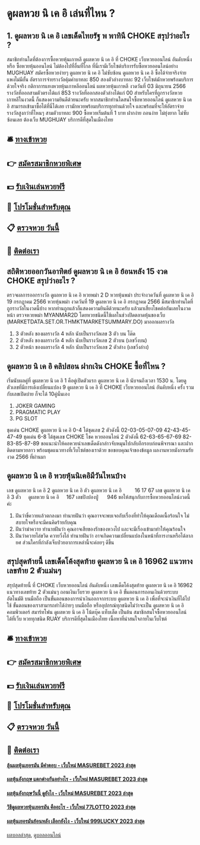 # ดูผลหวย นิ เค อิ เล่นที่ไหน ?
## 1. ดูผลหวย นิ เค อิ เลขเด็ดไทยรัฐ พ พาทินี CHOKE สรุปว่าอะไร ?
สมาชิกท่านใดที่ต้องการซื้อหวยหุ้นเกาหลี ดูผลหวย นิ เค อิ ที่ CHOKE เว็บหวยออนไลน์ อันดับหนึ่ง หรือ ซื้อหวยหุ้นออนไลน์ ไม่ต้องไปที่อื่นที่ไกล ที่นี่เรามีเว็บไซต์บริการรับซื้อหวยออนไลน์อย่าง MUGHUAY สมัครซื้อหวยง่ายๆ ดูผลหวย นิ เค อิ ไม่ซับซ้อน ดูผลหวย นิ เค อิ ซื้อได้จ่ายจริงจ่ายแพงไม่มีอั้น อัตราการจ่ายรางวัลคุ้มค่าบาทละ 850 สองตัวล่างบาทละ 92 เว็บไซต์มักหวยพร้อมบริการด้วยใจจริง
กติกาการแทงหวยหุ้นเกาหลีออนไลน์
ผลหวยหุ้นเกาหลี งวดวันที่ 03 มิถุนายน 2566 รางวัลที่ออกสามตัวตรงได้แก่ 853 รางวัลที่ออกสองตัวล่างได้แก่ 00 สำหรับใครที่ถูกรางวัลหวยเกาหลีในงวดนี้ ก็แสดงความยินดีด้วยนะครับ หากสมาชิกท่านใดสนใจซื้อหวยออนไลน์ ดูผลหวย นิ เค อิ สามารถเข้ามาซื้อได้ที่นี่ได้เลย เรามักหวยพร้อมบริการทุกท่านด้วยใจ และพร้อมที่จะให้อัตราจ่ายรางวัลสูงกว่าที่ไหนๆ สามตัวบาทละ 900 ซื้อหวยเริ่มต้นที่ 1 บาท ฝากง่าย ถอนง่าย ไม่ยุ่งยาก ไม่ซับซ้อนเลย ต้องเว็บ MUGHUAY บริการดีที่สุดในเมืองไทย

## 🛎 [ทางเข้าหวย](https://bit.ly/3BG5bNw)
## 👉 [สมัครสมาชิกหวยพิเศษ](https://bit.ly/3BG5bNw)
## 💵 [รับเงินเล่นหวยฟรี](https://bit.ly/3C3mvgS)
## 👑 [โปรโมชั่นสำหรับตุณ](https://bit.ly/3C3mvgS)
## 📋 [ตรวจหวย วันนี้](https://bit.ly/3C3mvgS)
## 📱 [ติดต่อเรา](https://bit.ly/3C3mvgS)

## สถิติหวยออกวันอาทิตย์ ดูผลหวย นิ เค อิ ย้อนหลัง 15 งวด CHOKE สรุปว่าอะไร ?
ตรวจผลการออกรางวัล ดูผลหวย นิ เค อิ หวยพม่า 2 D หวยหุ้นพม่า ประจำงวดวันที่ ดูผลหวย นิ เค อิ 19 กรกฏาคม 2566
หวยหุ้นพม่า งวดวันที่ 19 ดูผลหวย นิ เค อิ กรกฏาคม 2566 มีสมาชิกท่านใดที่ถูกรางวัลในงวดนี้บ้าง หากท่านถูกแล้วก็แสดงความยินดีด้วยนะครับ แล้วมาเสี่ยงโชคต่อกันเลยในงวดหน้า ตรวจหวยพม่า MYANMAR2D โดยหวยชนิดนี้ใช้ผลในช่วงปิดตลาดหุ้นของเว็บ (MARKETDATA.SET.OR.THMKTMARKETSUMMARY.DO) มาออกผลรางวัล
1. 3 ตัวหลัง ของผลรางวัล 4 หลัก นับเป็นรางวัลเลข 3 ตัว บน โต๊ด
2. 2 ตัวหลัง ของผลรางวัล 4 หลัก นับเป็นรางวัลเลข 2 ตัวบน (เลขวิ่งบน)
3. 2 ตัวหน้า ของผลรางวัล 4 หลัก นับเป็นรางวัลเลข 2 ตัวล่าง (เลขวิ่งล่าง)

## ดูผลหวย นิ เค อิ คลิปสอน ฝากเงิน CHOKE ซื้อที่ไหน ?
เริ่มนับผลคู่ที่ ดูผลหวย นิ เค อิ 1 คือคู่เปิดตัวแรก ดูผลหวย นิ เค อิ นับจนถึงเวลา 1530 น. โดยดูตัวเลขที่มีการเด้งเปลี่ยนแปลง 9 ดูผลหวย นิ เค อิ ที่ CHOKE เว็บหวยออนไลน์ อันดับหนึ่ง ครั้ง รวมกับเลขเปิดบ่าย ก็จะได้ 10คู่นั่นเอง
1. JOKER GAMING
2. PRAGMATIC PLAY
3. PG SLOT

ชุดเด่น CHOKE ดูผลหวย นิ เค อิ 0-4 ได้ชุดเลข 2 ตัวดังนี้
02-03-05-07-09
42-43-45-47-49
ชุดเด่น 6-8 ได้ชุดเลข CHOKE โชค หวยออนไลน์ 2 ตัวดังนี้
62-63-65-67-69
82-83-85-87-89
ขอแนะนำให้คอหวยนำเลขเด็ดดังกล่าวจับหมุนไปกลับอีกรอบก่อนพิจารณา และฝากติดตามหวยลาว พร้อมชุดแนวทางที่เว็บไซต์ของเราด้วย
ขอขอบคุณเจ้าของข้อมูล
ผลงานหวยมังกรเมรัยงวด 2566 ที่ผ่านมา


## ดูผลหวย นิ เค อิ หวยหุ้นนิเคอิมีวันไหนบ้าง
เลข ดูผลหวย นิ เค อิ 2 ดูผลหวย นิ เค อิ ตัว ดูผลหวย นิ เค อิ         16 17 67
เลข ดูผลหวย นิ เค อิ 3 ตัว     ดูผลหวย นิ เค อิ     167
เลขปิงปองปู่      946
ขอให้สนุกกับการซื้อหวยออนไลน์งวดนี้ค่ะ
1. ฝันว่าขี่ควายแล้วตกลงมา ทำนายฝันว่า คุณอาจจะพบเจอกับเรื่องที่ทำให้คุณเดือดเนื้อร้อนใจ ไม่สบายใจหรือจะมีคนคิดร้ายกับคุณ
2. ฝันว่าฆ่าควาย ทำนายฝันว่า คุณอาจเสียของรักของหวงไป และจะมีเรื่องเข้ามาทำให้คุณร้อนใจ
3. ฝันว่าควายไล่ขวิด ควายวิ่งไล่ ทำนายฝันว่า อาจเกิดความเปลี่ยนแปลงในหน้าที่การงานหรือได้ลาภยศ ส่วนใครที่กำลังเจ็บป่วยอาการเหล่านี้จะค่อยๆ ดีขึ้น

## สรุปสุดท้ายนี้ เลขเด็ดโค้งสุดท้าย ดูผลหวย นิ เค อิ 16962 แนวทางเลขท้าย 2 ตัวแม่นๆ
สรุปสุดท้ายนี้ ที่ CHOKE เว็บหวยออนไลน์ อันดับหนึ่ง เลขเด็ดโค้งสุดท้าย ดูผลหวย นิ เค อิ 16962 แนวทางเลขท้าย 2 ตัวแม่นๆ ถอนเงินเว็บรวย ดูผลหวย นิ เค อิ ขั้นตอนการถอนเงินด้วยระบบอัตโนมัติ บนมือถือ เป็นขั้นตอนของการนำเงินออกจากระบบ ดูผลหวย นิ เค อิ เพื่อที่จะนำเงินที่ได้ไปใช้ ขั้นตอนของเราสามารถทำได้ง่ายๆ บนมือถือ หรืออุปกรณ์ทุกชนิดไม่ว่าจะเป็น ดูผลหวย นิ เค อิ คอมพิวเตอร์ สมาร์ทโฟน ดูผลหวย นิ เค อิ โน้ตบุ๊ค แท็บเล็ต เป็นต้น สมาชิกสนใจซื้อหวยออนไลน์ได้ที่เว็บ หวยทุกชนิด RUAY บริการดีที่สุดในเมืองไทย
เนื้อหาที่น่าสนใจภายในเว็บไซต์

## 🛎 [ทางเข้าหวย](https://bit.ly/3BG5bNw)
## 👉 [สมัครสมาชิกหวยพิเศษ](https://bit.ly/3BG5bNw)
## 💵 [รับเงินเล่นหวยฟรี](https://bit.ly/3C3mvgS)
## 👑 [โปรโมชั่นสำหรับตุณ](https://bit.ly/3C3mvgS)
## 📋 [ตรวจหวย วันนี้](https://bit.ly/3C3mvgS)
## 📱 [ติดต่อเรา](https://bit.ly/3C3mvgS)

#### [ลุ้นผลหุ้นเยอรมัน มีคำตอบ - เว็บใหม่ MASUREBET 2023 ล่าสุด](https://atom.io/themes/ลุ้นผลหุ้นเยอรมัน%20มีคำตอบ%20-%20เว็บใหม่%20masurebet%202023%20ล่าสุด)
#### [ผลหุ้นอังกฤษ แตกต่างกันอย่างไร - เว็บใหม่ MASUREBET 2023 ล่าสุด](https://atom.io/themes/ผลหุ้นอังกฤษ%20แตกต่างกันอย่างไร%20-%20เว็บใหม่%20masurebet%202023%20ล่าสุด)
#### [ผลหุ้นอังกฤษวันนี้ ดูยังไง - เว็บใหม่ MASUREBET 2023 ล่าสุด](https://atom.io/themes/ผลหุ้นอังกฤษวันนี้%20ดูยังไง%20-%20เว็บใหม่%20masurebet%202023%20ล่าสุด)
#### [วิธีดูผลหวยหุ้นเยอรมัน คืออะไร - เว็บใหม่ 77LOTTO 2023 ล่าสุด](https://atom.io/themes/วิธีดูผลหวยหุ้นเยอรมัน%20คืออะไร%20-%20เว็บใหม่%2077lotto%202023%20ล่าสุด)
#### [ผลหุ้นเยอรมันย้อนหลัง เลือกยังไง - เว็บใหม่ 999LUCKY 2023 ล่าสุด](https://atom.io/themes/ผลหุ้นเยอรมันย้อนหลัง%20เลือกยังไง%20-%20เว็บใหม่%20999lucky%202023%20ล่าสุด)

[ผลบอลล่าสุด](https://siamsport.tv "ผลบอลล่าสุด"), [ดูบอลออนไลน์](https://siamsport.tv/ดูบอลสด "ดูบอลออนไลน์")